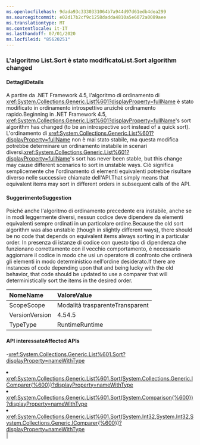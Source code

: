 ```yaml
---
ms.openlocfilehash: 9dada93c3330331064b7a944d97d61edb4dea299
ms.sourcegitcommit: e02d17b2cf9c1258dadda4810a5e6072a0089aee
ms.translationtype: MT
ms.contentlocale: it-IT
ms.lasthandoff: 07/01/2020
ms.locfileid: "85620251"
---
```

### <a name="listsort-algorithm-changed"></a><span data-ttu-id="1f501-101">L'algoritmo List.Sort è stato modificato</span><span class="sxs-lookup"><span data-stu-id="1f501-101">List.Sort algorithm changed</span></span>

#### <a name="details"></a><span data-ttu-id="1f501-102">Dettagli</span><span class="sxs-lookup"><span data-stu-id="1f501-102">Details</span></span>

<span data-ttu-id="1f501-103">A partire da .NET Framework 4.5, l'algoritmo di ordinamento di <xref:System.Collections.Generic.List%601?displayProperty=fullName> è stato modificato in ordinamento introspettivo anziché ordinamento rapido.</span><span class="sxs-lookup"><span data-stu-id="1f501-103">Beginning in .NET Framework 4.5, <xref:System.Collections.Generic.List%601?displayProperty=fullName>'s sort algorithm has changed (to be an introspective sort instead of a quick sort).</span></span> <span data-ttu-id="1f501-104">L'ordinamento di <xref:System.Collections.Generic.List%601?displayProperty=fullName> non è mai stato stabile, ma questa modifica potrebbe determinare un ordinamento instabile in scenari diversi.</span><span class="sxs-lookup"><span data-stu-id="1f501-104"><xref:System.Collections.Generic.List%601?displayProperty=fullName>'s sort has never been stable, but this change may cause different scenarios to sort in unstable ways.</span></span> <span data-ttu-id="1f501-105">Ciò significa semplicemente che l'ordinamento di elementi equivalenti potrebbe risultare diverso nelle successive chiamate dell'API.</span><span class="sxs-lookup"><span data-stu-id="1f501-105">That simply means that equivalent items may sort in different orders in subsequent calls of the API.</span></span>

#### <a name="suggestion"></a><span data-ttu-id="1f501-106">Suggerimento</span><span class="sxs-lookup"><span data-stu-id="1f501-106">Suggestion</span></span>

<span data-ttu-id="1f501-107">Poiché anche l'algoritmo di ordinamento precedente era instabile, anche se in modi leggermente diversi, nessun codice deve dipendere da elementi equivalenti sempre ordinati in un particolare ordine.</span><span class="sxs-lookup"><span data-stu-id="1f501-107">Because the old sort algorithm was also unstable (though in slightly different ways), there should be no code that depends on equivalent items always sorting in a particular order.</span></span> <span data-ttu-id="1f501-108">In presenza di istanze di codice con questo tipo di dipendenza che funzionano correttamente con il vecchio comportamento, è necessario aggiornare il codice in modo che usi un operatore di confronto che ordinerà gli elementi in modo deterministico nell'ordine desiderato.</span><span class="sxs-lookup"><span data-stu-id="1f501-108">If there are instances of code depending upon that and being lucky with the old behavior, that code should be updated to use a comparer that will deterministically sort the items in the desired order.</span></span>

| <span data-ttu-id="1f501-109">Nome</span><span class="sxs-lookup"><span data-stu-id="1f501-109">Name</span></span>    | <span data-ttu-id="1f501-110">Valore</span><span class="sxs-lookup"><span data-stu-id="1f501-110">Value</span></span>       |
|:--------|:------------|
| <span data-ttu-id="1f501-111">Scope</span><span class="sxs-lookup"><span data-stu-id="1f501-111">Scope</span></span>   |<span data-ttu-id="1f501-112">Modalità trasparente</span><span class="sxs-lookup"><span data-stu-id="1f501-112">Transparent</span></span>|
|<span data-ttu-id="1f501-113">Version</span><span class="sxs-lookup"><span data-stu-id="1f501-113">Version</span></span>|<span data-ttu-id="1f501-114">4.5</span><span class="sxs-lookup"><span data-stu-id="1f501-114">4.5</span></span>|
|<span data-ttu-id="1f501-115">Type</span><span class="sxs-lookup"><span data-stu-id="1f501-115">Type</span></span>|<span data-ttu-id="1f501-116">Runtime</span><span class="sxs-lookup"><span data-stu-id="1f501-116">Runtime</span></span>

#### <a name="affected-apis"></a><span data-ttu-id="1f501-117">API interessate</span><span class="sxs-lookup"><span data-stu-id="1f501-117">Affected APIs</span></span>

-<xref:System.Collections.Generic.List%601.Sort?displayProperty=nameWithType></li><li><xref:System.Collections.Generic.List%601.Sort(System.Collections.Generic.IComparer{%600})?displayProperty=nameWithType></li><li><xref:System.Collections.Generic.List%601.Sort(System.Comparison{%600})?displayProperty=nameWithType></li><li><xref:System.Collections.Generic.List%601.Sort(System.Int32,System.Int32,System.Collections.Generic.IComparer{%600})?displayProperty=nameWithType></li></ul>|
